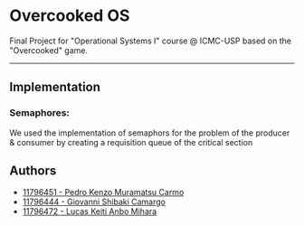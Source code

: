 # Overcooked OS

Final Project for "Operational Systems I" course @ ICMC-USP based on the "Overcooked" game.

---

## Implementation

### Semaphores:

We used the implementation of semaphors for the problem of the producer & consumer by creating a requisition queue of the critical section

## Authors

- [11796451 - Pedro Kenzo Muramatsu Carmo](https://www.github.com/Muramatsu2602)
- [11796444 - Giovanni Shibaki Camargo](https://github.com/giovanni-shibaki)
- [11796472 - Lucas Keiti Anbo Mihara](https://github.com/lucasmihara)
